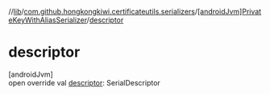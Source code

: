 //[lib](../../../index.md)/[com.github.hongkongkiwi.certificateutils.serializers](../index.md)/[[androidJvm]PrivateKeyWithAliasSerializer](index.md)/[descriptor](descriptor.md)

# descriptor

[androidJvm]\
open override val [descriptor](descriptor.md): SerialDescriptor
